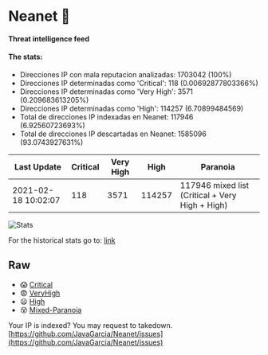 # Neanet :hocho:
#### Threat intelligence feed
#### The stats:

- Direcciones IP con mala reputacion analizadas: 1703042 (100%)
- Direcciones IP determinadas como 'Critical':  118 (0.00692877803366%)
- Direcciones IP determinadas como 'Very High':  3571 (0.209683613205%)
- Direcciones IP determinadas como 'High':  114257 (6.70899484569)
- Total de direcciones IP indexadas en Neanet:  117946 (6.92560723693%)
- Total de direcciones IP descartadas en Neanet:  1585096 (93.0743927631%)

| Last Update | Critical | Very High | High | Paranoia |
| --- | --- | --- | --- | --- |
| 2021-02-18 10:02:07 | 118 | 3571 | 114257 | 117946 mixed list (Critical + Very High + High)|

![Stats](https://docs.google.com/spreadsheets/d/e/2PACX-1vSnaNMIXVabIpDJjufMlzH7poXnshF3mgd8Is1g9ytUEzVsP5my4Trn8f-xkoLLQ38xpL3HtmUexLo6/pubchart?oid=501124687&format=image)

For the historical stats go to: [link](/stats.csv)
## Raw
- :scream: [Critical](https://raw.githubusercontent.com/JavaGarcia/Neanet/master/blacklists/neanet_critical.txt)
- :fearful: [VeryHigh](https://raw.githubusercontent.com/JavaGarcia/Neanet/master/blacklists/neanet_veryHigh.txtt)
- :frowning: [High](https://raw.githubusercontent.com/JavaGarcia/Neanet/master/blacklists/neanet_high.txt)
- :dizzy_face: [Mixed-Paranoia](https://raw.githubusercontent.com/JavaGarcia/Neanet/master/blacklists/neanet_all.txt)


Your IP is indexed? You may request to takedown. [https://github.com/JavaGarcia/Neanet/issues](https://github.com/JavaGarcia/Neanet/issues)


























































































































































































































































































































































































































































































































































































































































































































































































































































































































































































































































































































































































































































































































































































































































































































































































































































































































































































































































































































































































































































































































































































































































































































































































































































































































































































































































































































































































































































































































































































































































































































































































































































































































































































































































































































































































































































































































































































































































































































































































































































































































































































































































































































































































































































